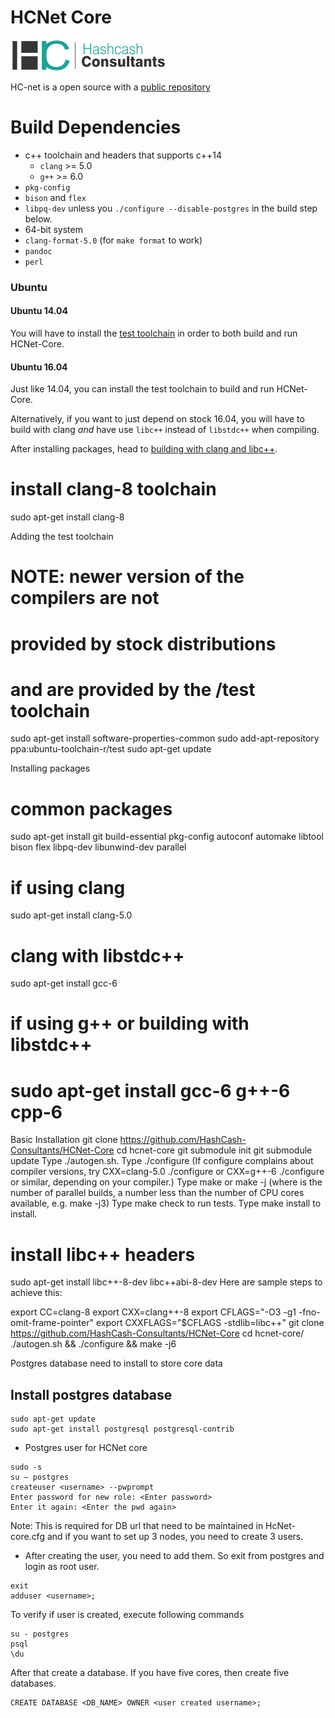 # HCNet Core

[![HashCash Consultants](https://github.com/HashCash-Consultants/HCNet-Core/raw/master/img/hashcash-logo.png)](https://www.hashcashconsultants.com/)

HC-net is a open source with a [public repository](https://github.com/HashCash-Consultants/HCNet-Core)

# Build Dependencies

- c++ toolchain and headers that supports c++14
    - `clang` >= 5.0
    - `g++` >= 6.0
- `pkg-config`
- `bison` and `flex`
- `libpq-dev` unless you `./configure --disable-postgres` in the build step below.
- 64-bit system
- `clang-format-5.0` (for `make format` to work)
- `pandoc`
- `perl`

### Ubuntu

#### Ubuntu 14.04
You will have to install the [test toolchain](#adding-the-test-toolchain) in order to both build and run HCNet-Core.

#### Ubuntu 16.04
Just like 14.04, you can install the test toolchain to build and run HCNet-Core.

Alternatively, if you want to just depend on stock 16.04, you will have to build with clang *and* have use `libc++` instead of `libstdc++` when compiling.

After installing packages, head to [building with clang and libc++](#building-with-clang-and-libc).

# install clang-8 toolchain
sudo apt-get install clang-8

Adding the test toolchain
# NOTE: newer version of the compilers are not
#    provided by stock distributions
#    and are provided by the /test toolchain
sudo apt-get install software-properties-common
sudo add-apt-repository ppa:ubuntu-toolchain-r/test
sudo apt-get update

Installing packages
# common packages
sudo apt-get install git build-essential pkg-config autoconf automake libtool bison flex libpq-dev libunwind-dev parallel
# if using clang
sudo apt-get install clang-5.0
# clang with libstdc++
sudo apt-get install gcc-6
# if using g++ or building with libstdc++
# sudo apt-get install gcc-6 g++-6 cpp-6

Basic Installation
git clone https://github.com/HashCash-Consultants/HCNet-Core
cd hcnet-core
git submodule init
git submodule update
Type ./autogen.sh.
Type ./configure (If configure complains about compiler versions, try CXX=clang-5.0 ./configure or CXX=g++-6 ./configure or similar, depending on your compiler.)
Type make or make -j<N> (where <N> is the number of parallel builds, a number less than the number of CPU cores available, e.g. make -j3)
Type make check to run tests.
Type make install to install.

# install libc++ headers
sudo apt-get install libc++-8-dev libc++abi-8-dev
Here are sample steps to achieve this:

export CC=clang-8
export CXX=clang++-8
export CFLAGS="-O3 -g1 -fno-omit-frame-pointer"
export CXXFLAGS="$CFLAGS -stdlib=libc++"
git clone https://github.com/HashCash-Consultants/HCNet-Core
cd hcnet-core/
./autogen.sh && ./configure && make -j6

Postgres database need to install to store core data
## Install postgres database
```
sudo apt-get update
sudo apt-get install postgresql postgresql-contrib
```
- Postgres user for HCNet core
```
sudo -s
su – postgres
createuser <username> --pwprompt
Enter password for new role: <Enter password>
Enter it again: <Enter the pwd again>
```
Note: This is required for DB url that need to be maintained in HcNet-core.cfg and if you want to set up 3 nodes, you need to create 3 users.
- After creating the user, you need to add them. So exit from postgres and login as root user.
```
exit
adduser <username>;
```
To verify if user is created, execute following commands
```
su - postgres
psql
\du
```
After that create a database. If you have five cores, then create five databases.
```
CREATE DATABASE <DB_NAME> OWNER <user created username>;
```
